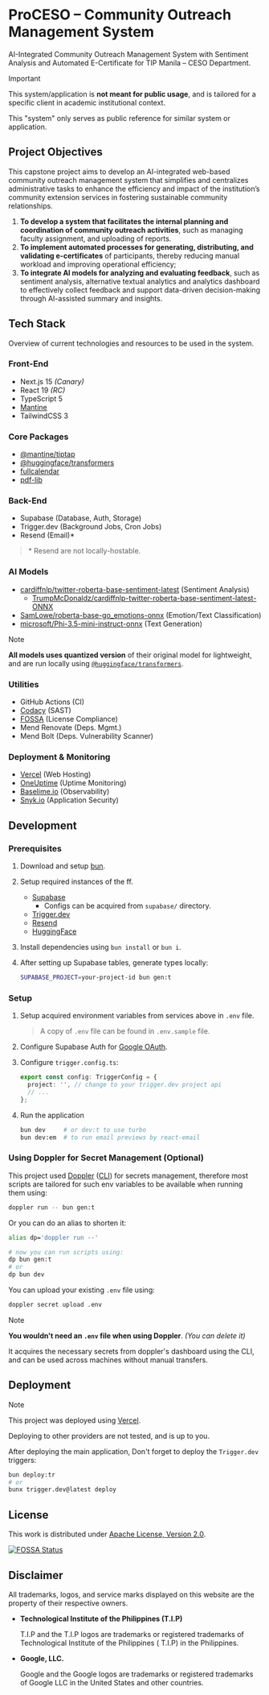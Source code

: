 # ProCESO – Community Outreach Management System

AI-Integrated Community Outreach Management System with Sentiment Analysis and Automated E-Certificate for TIP
Manila – CESO Department.

> [!IMPORTANT]
> This system/application is **not meant for public usage**, and is tailored for a specific client in academic
> institutional context.
>
> This "system" only serves as public reference for similar system or application.

## Project Objectives

This capstone project aims to develop an AI-integrated web-based community outreach management system that simplifies
and centralizes administrative tasks to enhance the efficiency and impact of the institution’s community extension
services in fostering sustainable community relationships.

1. **To develop a system that facilitates the internal planning and coordination of community outreach activities**,
   such as managing faculty assignment, and uploading of reports.
2. **To implement automated processes for generating, distributing, and validating e-certificates** of participants,
   thereby reducing manual workload and improving operational efficiency;
3. **To integrate AI models for analyzing and evaluating feedback**, such as sentiment analysis, alternative textual
   analytics and analytics dashboard to effectively collect feedback and support data-driven decision-making through
   AI-assisted summary and insights.

## Tech Stack

Overview of current technologies and resources to be used in the system.

### Front-End

- Next.js 15 _(Canary)_
- React 19 _(RC)_
- TypeScript 5
- [Mantine](https://mantine.dev/)
- TailwindCSS 3

### Core Packages

- [@mantine/tiptap](https://mantine.dev/x/tiptap/)
- [@huggingface/transformers](https://www.npmjs.com/package/@huggingface/transformers)
- [fullcalendar](https://www.npmjs.com/package/fullcalendar)
- [pdf-lib](https://pdf-lib.js.org/)

### Back-End

- Supabase (Database, Auth, Storage)
- Trigger.dev (Background Jobs, Cron Jobs)
- Resend (Email)*

> \* Resend are not locally-hostable.

### AI Models

- [cardiffnlp/twitter-roberta-base-sentiment-latest](https://huggingface.co/cardiffnlp/twitter-roberta-base-sentiment-latest) (Sentiment Analysis)
   - [TrumpMcDonaldz/cardiffnlp-twitter-roberta-base-sentiment-latest-ONNX](https://huggingface.co/TrumpMcDonaldz/cardiffnlp-twitter-roberta-base-sentiment-latest-ONNX)
- [SamLowe/roberta-base-go_emotions-onnx](https://huggingface.co/SamLowe/roberta-base-go_emotions-onnx) (Emotion/Text Classification)
- [microsoft/Phi-3.5-mini-instruct-onnx](https://huggingface.co/microsoft/Phi-3.5-mini-instruct-onnx) (Text Generation)

> [!NOTE]
> **All models uses quantized version** of their original model for lightweight, and are run locally using
> [`@huggingface/transformers`](https://www.npmjs.com/package/@huggingface/transformers).

### Utilities

- GitHub Actions (CI)
- [Codacy](https://codacy.com/) (SAST)
- [FOSSA](https://fossa.com/) (License Compliance)
- Mend Renovate (Deps. Mgmt.)
- Mend Bolt (Deps. Vulnerability Scanner)

### Deployment & Monitoring

- [Vercel](https://vercel.com/) (Web Hosting)
- [OneUptime](https://oneuptime.com/) (Uptime Monitoring)
- [Baselime.io](https://baselime.io/) (Observability)
- [Snyk.io](https://snyk.io/) (Application Security)

## Development

### Prerequisites

1. Download and setup [bun](https://bun.sh).

2. Setup required instances of the ff.

   - [Supabase](https://database.new)
      - Configs can be acquired from `supabase/` directory.
   - [Trigger.dev](https://cloud.trigger.dev/)
   - [Resend](https://resend.com/login)
   - [HuggingFace](https://huggingface.co/)

3. Install dependencies using `bun install` or `bun i`.

4. After setting up Supabase tables, generate types locally:

   ```sh
   SUPABASE_PROJECT=your-project-id bun gen:t
   ```

### Setup

1. Setup acquired environment variables from services above in `.env` file.

   > A copy of `.env` file can be found in `.env.sample` file.

2. Configure Supabase Auth for [Google OAuth](https://supabase.com/docs/guides/auth/social-login/auth-google).

3. Configure `trigger.config.ts`:

   ```ts
   export const config: TriggerConfig = {
     project: '', // change to your trigger.dev project api
     // ...
   };
   ```

4. Run the application

   ```sh
   bun dev     # or dev:t to use turbo
   bun dev:em  # to run email previews by react-email
   ```

### Using Doppler for Secret Management (Optional)

This project used [Doppler](https://doppler.com) ([CLI](https://docs.doppler.com/docs/install-cli))
for secrets management, therefore most scripts are
tailored for such env variables to be available when
running them using:

```sh
doppler run -- bun gen:t
```

Or you can do an alias to shorten it:

```sh
alias dp='doppler run --'

# now you can run scripts using:
dp bun gen:t
# or
dp bun dev
```

You can upload your existing `.env` file using:

```sh
doppler secret upload .env
```

> [!NOTE]
>
> **You wouldn't need an `.env` file when using Doppler**.
> _(You can delete it)_
>
> It acquires the necessary secrets from doppler's dashboard
> using the CLI, and can be used across machines without manual transfers.

## Deployment

> [!NOTE]
> This project was deployed using [Vercel](https://vercel.com).
>
> Deploying to other providers are not tested, and is up to you.

After deploying the main application,
Don't forget to deploy the `Trigger.dev` triggers:

```sh
bun deploy:tr
# or
bunx trigger.dev@latest deploy
```

## License

This work is distributed under [Apache License, Version 2.0](https://opensource.org/license/apache-2-0).

[![FOSSA Status](https://app.fossa.com/api/projects/custom%2B26392%2Fgithub.com%2Fjhdcruz%2FProCESO.svg?type=large&issueType=license)](https://app.fossa.com/projects/custom%2B26392%2Fgithub.com%2Fjhdcruz%2FProCESO?ref=badge_large&issueType=license)

## Disclaimer

All trademarks, logos, and service marks displayed on this website are the property of their respective owners.

- **Technological Institute of the Philippines (T.I.P)**

  T.I.P and the T.I.P logos are trademarks or registered trademarks of Technological Institute of the Philippines (
  T.I.P) in the Philippines.

- **Google, LLC.**

  Google and the Google logos are trademarks or registered trademarks of Google LLC in the United States and other countries.
